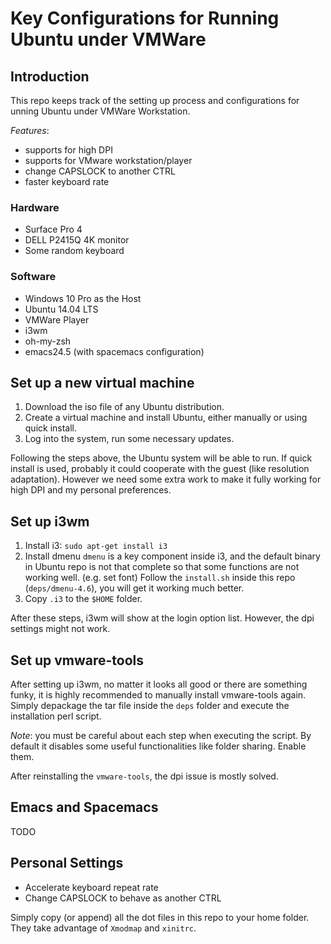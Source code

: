 Key Configurations for Running Ubuntu under VMWare
=====

## Introduction
This repo keeps track of the setting up process and configurations for unning Ubuntu under VMWare Workstation.

*Features*:
- supports for high DPI
- supports for VMware workstation/player
- change CAPSLOCK to another CTRL
- faster keyboard rate

### Hardware

- Surface Pro 4
- DELL P2415Q 4K monitor
- Some random keyboard

### Software

- Windows 10 Pro as the Host
- Ubuntu 14.04 LTS
- VMWare Player
- i3wm
- oh-my-zsh
- emacs24.5 (with spacemacs configuration)

## Set up a new virtual machine

1. Download the iso file of any Ubuntu distribution.
2. Create a virtual machine and install Ubuntu, either manually or using quick install.
3. Log into the system, run some necessary updates.

Following the steps above, the Ubuntu system will be able to run.
If quick install is used, probably it could cooperate with the guest (like resolution adaptation).
However we need some extra work to make it fully working for high DPI and my personal preferences.

## Set up i3wm

1. Install i3: `sudo apt-get install i3`
2. Install dmenu
   `dmenu` is a key component inside i3, and the default binary in Ubuntu repo is not that complete
   so that some functions are not working well. (e.g. set font)
   Follow the `install.sh` inside this repo (`deps/dmenu-4.6`), you will get it working much better.
3. Copy `.i3` to the `$HOME` folder.

After these steps, i3wm will show at the login option list. However, the dpi settings might not work.

## Set up vmware-tools

After setting up i3wm, no matter it looks all good or there are something funky, it is highly
recommended to manually install vmware-tools again. Simply depackage the tar file inside the `deps`
folder and execute the installation perl script.

*Note*: you must be careful about each step when executing the script. By default it disables
some useful functionalities like folder sharing. Enable them.

After reinstalling the `vmware-tools`, the dpi issue is mostly solved.

## Emacs and Spacemacs
TODO

## Personal Settings

- Accelerate keyboard repeat rate
- Change CAPSLOCK to behave as another CTRL

Simply copy (or append) all the dot files in this repo to your home folder. They take advantage of
`Xmodmap` and `xinitrc`.
